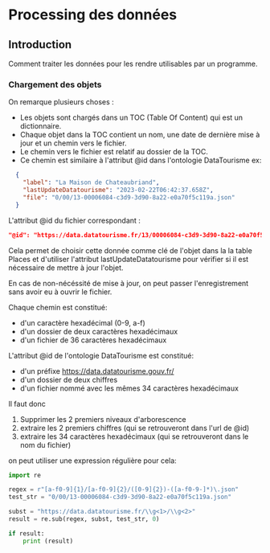 # Processing des donn&#233;es

## Introduction
Comment traiter les donn&#233;es pour les rendre utilisables par un programme.

### Chargement des objets
On remarque plusieurs choses :
- Les objets sont charg&#233;s dans un TOC (Table Of Content) qui est un dictionnaire.
- Chaque objet dans la TOC contient un nom, une date de dernière mise à jour et un chemin vers le fichier.
- Le chemin vers le fichier est relatif au dossier de la TOC.
- Ce chemin est similaire à l'attribut @id dans l'ontologie DataTourisme
ex:
```json
  {
    "label": "La Maison de Chateaubriand",
    "lastUpdateDatatourisme": "2023-02-22T06:42:37.658Z",
    "file": "0/00/13-00006084-c3d9-3d90-8a22-e0a70f5c119a.json"
  }
```
L'attribut @id du fichier correspondant :
```json
"@id": "https://data.datatourisme.fr/13/00006084-c3d9-3d90-8a22-e0a70f5c119a"
```
Cela permet de choisir cette donnée comme clé de l'objet dans la la table Places et d'utiliser
l'attribut lastUpdateDatatourisme pour vérifier si il est nécessaire de mettre à jour l'objet.

En cas de non-nécéssité de mise à jour, on peut passer l'enregistrement sans avoir eu à ouvrir le fichier.

Chaque chemin est constitué:
- d'un caractère hexadécimal (0-9, a-f)
- d'un dossier de deux caractères hexadécimaux
- d'un fichier de 36 caractères hexadécimaux

L'attribut @id de l'ontologie DataTourisme est constitué:
- d'un préfixe https://data.datatourisme.gouv.fr/
- d'un dossier de deux chiffres
- d'un fichier nommé avec les mêmes 34 caractères hexadécimaux

Il faut donc 
1. Supprimer les 2 premiers niveaux d'arborescence
2. extraire les 2 premiers chiffres (qui se retrouveront dans l'url de @id)
3. extraire les 34 caractères hexadécimaux (qui se retrouveront dans le nom du fichier)

on peut utiliser une expression régulière pour cela:
```python
import re

regex = r"[a-f0-9]{1}/[a-f0-9]{2}/([0-9]{2})-([a-f0-9-]*)\.json"
test_str = "0/00/13-00006084-c3d9-3d90-8a22-e0a70f5c119a.json"

subst = "https://data.datatourisme.fr/\\g<1>/\\g<2>"
result = re.sub(regex, subst, test_str, 0)

if result:
    print (result)


```



